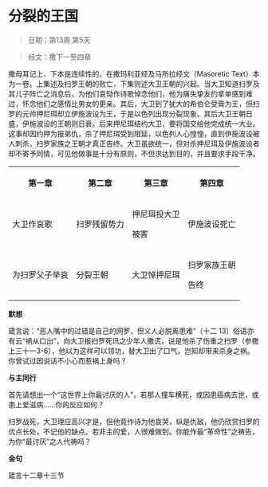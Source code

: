 # 分裂的王国 

> 日期：第13周 第5天

> 经文：撒下一至四章

撒母耳记上、下本是连续性的，在撒玛利亚经及马所拉经文（Masoretic Text）本为一卷。上集述及扫罗王朝的败亡，下集则述大卫王朝的兴起。当大卫知道扫罗及其儿子阵亡之消息后，为他们哀恸作诗歌悼念他们，他为痛失挚友约拿单感到难过，怀念他们之感情比男女的更亲。其后，大卫到了犹大的希伯仑受膏为王，但扫罗的元帅押尼珥却立伊施波设为王，于是以色列出现分裂现象。其后大卫王朝日盛，伊施波设的王朝则日衰。后来押尼珥结约大卫，要将国交给他完成统一大业。这事却因约押为报弟仇，杀了押尼珥受到阻延，以色列人心惶惶，直到伊施波设被人刺杀，扫罗家族之王朝才真正告终。大卫虽欲统一，但对杀押尼珥及伊施波设者却不寄予同情，可见他做事是十分有原则，不但求达到目的，并且要求手段干净。

<table>
 <tbody>
  <tr>
   <th><p>第一章</p></th>
   <th><p>第二章</p></th>
   <th><p>第三章</p></th>
   <th><p>第四章</p></th>
  </tr>
  <tr>
   <td><p>大卫作哀歌</p></td>
   <td><p>扫罗残留势力</p></td>
   <td><p>押尼珥投大卫</p><p>被害</p></td>
   <td><p>伊施波设死亡</p></td>
  </tr>
  <tr>
   <td><p>为扫罗父子举哀</p></td>
   <td><p>分裂王朝</p></td>
   <td><p>大卫悼押尼珥</p></td>
   <td><p>扫罗家族王朝</p><p>告终</p></td>
  </tr>
 </tbody>
</table>

**默想**

箴言说：“恶人嘴中的过错是自己的网罗，但义人必脱离患难”（十二 13）俗语亦有云“祸从口出”，向大卫报扫罗死讯之少年人撒谎，说是他杀了伤重之扫罗（参撒上三十一3-6），他以为这样可以领功，替大卫出了口气，岂知却带来杀身之祸。你曾试过因说话不小心而惹祸上身吗？

**与主同行**

首先请想出一个“这世界上你最讨厌的人”，若那人撞车横死，或因患癌病去世，或患上爱滋病……你的反应如何？

扫罗战死，大卫理应高兴才是，但他竟作诗为他哀哭，纵是仇敌，他仍欣赏扫罗的优点长处，不记他的缺点。若非主的爱，人很难做到。你能作最“革命性”之祷告，为你“最讨厌”之人代祷吗？

**金句**

箴言十二章十三节



